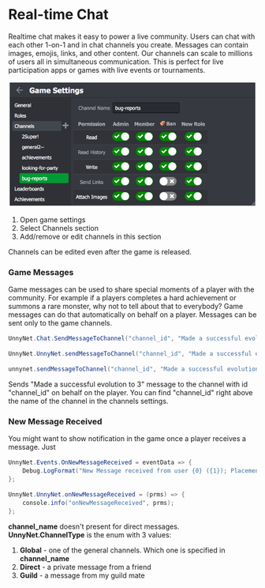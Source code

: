# Real-time Chat

Realtime chat makes it easy to power a live community. Users can chat with each other 1-on-1 and in chat channels you create. Messages can contain images, emojis, links, and other content. Our channels can scale to millions of users all in simultaneous communication. This is perfect for live participation apps or games with live events or tournaments.

![Screenshot](../img/chat_1.jpg)

1.  Open game settings
2.  Select Channels section
3.  Add/remove or edit channels in this section

Channels can be edited even after the game is released.

### Game Messages
Game messages can be used to share special moments of a player with the community. For example if a players completes a hard achievement or summons a rare monster, why not to tell about that to everybody? Game messages can do that automatically on behalf on a player. Messages can be sent only to the game channels.
```csharp fct_label="Unity"
UnnyNet.Chat.SendMessageToChannel("channel_id", "Made a successful evolution to 3");
```

```csharp fct_label="JavaScript"
UnnyNet.UnnyNet.sendMessageToChannel("channel_id", "Made a successful evolution to 3");
```

```java fct_label="Java"
unnynet.sendMessageToChannel("channel_id", "Made a successful evolution to 3");
```

Sends "Made a successful evolution to 3" message to the channel with id "channel_id" on behalf on the player. You can find "channel_id" right above the name of the channel in the channels settings.

### New Message Received
You might want to show notification in the game once a player receives a message. Just 

```csharp fct_label="Unity"
UnnyNet.Events.OnNewMessageReceived = eventData => {
    Debug.LogFormat("New Message received from user {0} ({1}); Placement = {2}", eventData.SenderName, eventData.SenderId, eventData.Placement);
};
```

```csharp fct_label="JavaScript"
UnnyNet.UnnyNet.onNewMessageReceived = (prms) => {
    console.info("onNewMessageReceived", prms);
};
```

**channel_name** doesn't present for direct messages.  
**UnnyNet.ChannelType** is the enum with 3 values:

1.  **Global** - one of the general channels. Which one is specified in **channel_name**
2.  **Direct** - a private message from a friend
3.  **Guild** - a message from my guild mate 
